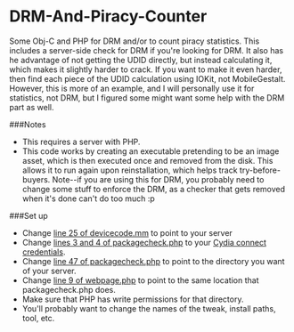 # DRM-And-Piracy-Counter
Some Obj-C and PHP for DRM and/or to count piracy statistics. This includes a server-side check for DRM if you're looking for DRM. It also has he advantage of not getting the UDID directly, but instead calculating it, which makes it slightly harder to crack. If you want to make it even harder, then find each piece of the UDID calculation using IOKit, not MobileGestalt. However, this is more of an example, and I will personally use it for statistics, not DRM, but I figured some might want some help with the DRM part as well.

###Notes

* This requires a server with PHP.
* This code works by creating an executable pretending to be an image asset, which is then executed once and removed from the disk. This allows it to run again upon reinstallation, which helps track try-before-buyers. Note--if you are using this for DRM, you probably need to change some stuff to enforce the DRM, as a checker that gets removed when it's done can't do too much :p

###Set up

* Change [line 25 of devicecode.mm](/devicecode.mm#L25) to point to your server
* Change [lines 3 and 4 of packagecheck.php](/packagecheck.php#L3-L4) to your [Cydia connect credentials](https://cydia.saurik.com/connect/api/).
* Change [line 47 of packagecheck.php](/packagecheck.php#L47) to point to the directory you want of your server.
* Change [line 9 of webpage.php](/webpage.php#L9) to point to the same location that packagecheck.php does.
* Make sure that PHP has write permissions for that directory.
* You'll probably want to change the names of the tweak, install paths, tool, etc.
